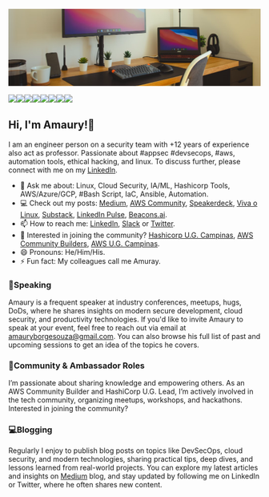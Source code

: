 ![git](https://github.com/amaurybsouza/amaurybsouza/blob/master/pix05.png)

<a href="https://amaurybsouza.github.io/portfolio/"><img src="https://img.shields.io/badge/website-000000?style=for-the-badge&logo=About.me&logoColor=white" /><a/><a 
href="https://twitter.com/amaurybsouza_"><img src="https://img.shields.io/badge/Twitter-1DA1F2?style=for-the-badge&logo=twitter&logoColor=white" /><a/><a
href="https://amaurybsouza.medium.com/"><img src="https://img.shields.io/badge/medium-%2312100E.svg?&style=for-the-badge&logo=medium&logoColor=white" /><a/><a
href="https://amauryborgessouza.substack.com/"><img src="https://img.shields.io/badge/Substack-%23006f5c.svg?style=for-the-badge&logo=substack&logoColor=FF6719" /><a/><a
href="https://www.linkedin.com/in/amaurybsouza/"><img src="https://img.shields.io/badge/LinkedIn-0077B5?style=for-the-badge&logo=linkedin&logoColor=white" /><a/><a
href="https://www.meetup.com/campinas-hashicorp-user-group/" target="_blank"><img src="https://img.shields.io/badge/Meetup-ED1C40?style=for-the-badge&logo=meetup&logoColor=white" /><a/><a                                                                                                                   
href="https://www.hashicorp.com/pt/ambassador/directory?q=amaury"><img src="https://img.shields.io/badge/HashiCorp-000000?style=for-the-badge&logo=HashiCorp&logoColor=white" /><a/><a 
href="https://builder.aws.com/community/@amaury"><img src="https://img.shields.io/badge/AWS%20Builder-FF9900?style=for-the-badge&logo=amazonaws&logoColor=white" /><a/>

## Hi, I'm Amaury!👏  
I am an engineer person on a security team with +12 years of experience also act as professor. Passionate about #appsec #devsecops, #aws, automation tools, ethical hacking, and linux. To discuss further, please connect with me on my [LinkedIn](https://www.linkedin.com/in/amaurybsouza/).
- 💬 Ask me about: Linux, Cloud Security, IA/ML, Hashicorp Tools, AWS/Azure/GCP, #Bash Script, IaC, Ansible, Automation.
- 💻 Check out my posts: [Medium](https://amaurybsouza.medium.com/), [AWS Community](https://community.aws/@amaury), [Speakerdeck](https://speakerdeck.com/amaurybsouza), [Viva o Linux](https://vivaolinux.com.br/~amaurybsouza/scripts/), [Substack](https://amauryborgessouza.substack.com/), [LinkedIn Pulse](https://www.linkedin.com/pulse/ficando-ninja-com-aws-lambda-serverless-amaury-borges-souza-cl6uf/?trackingId=2UWXD%2FQRQpmacIWXaPE9Kw%3D%3D), [Beacons.ai](https://beacons.ai/amaurybsouza_).
- 📫 How to reach me: [LinkedIn](https://www.linkedin.com/in/amaurybsouza/), [Slack](https://slack.com/) or [Twitter](https://x.com/amaurybsouza_).
- 📆 Interested in joining the community? [Hashicorp U.G. Campinas](https://www.meetup.com/campinas-hashicorp-user-group/?eventOrigin=event_home_page), [AWS Community Builders](https://aws.amazon.com/developer/community/community-builders/), [AWS U.G. Campinas](https://www.meetup.com/pt-BR/awscampinas/).
- 😄 Pronouns: He/Him/His.
- ⚡ Fun fact: My colleagues call me Amuray.

### 🎤Speaking
Amaury is a frequent speaker at industry conferences, meetups, hugs, DoDs, where he shares insights on modern secure development, cloud security, and productivity technologies. If you'd like to invite Amaury to speak at your event, feel free to reach out via email at amauryborgesouza@gmail.com. You can also browse his full list of past and upcoming sessions to get an idea of the topics he covers. 

### 👥Community & Ambassador Roles
I’m passionate about sharing knowledge and empowering others. As an AWS Community Builder and HashiCorp U.G. Lead, I’m actively involved in the tech community, organizing meetups, workshops, and hackathons. Interested in joining the community?

### 💻Blogging
Regularly I enjoy to publish blog posts on topics like DevSecOps, cloud security, and modern technologies, sharing practical tips, deep dives, and lessons learned from real-world projects. You can explore my latest articles and insights on [Medium](https://amaurybsouza.medium.com/) blog, and stay updated by following me on LinkedIn or Twitter, where he often shares new content.
